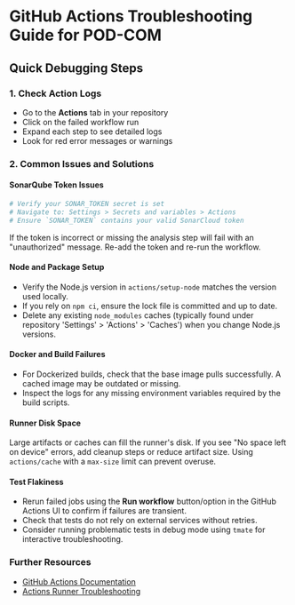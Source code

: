 # GitHub Actions Troubleshooting Guide for POD-COM

## Quick Debugging Steps

### 1. Check Action Logs
- Go to the **Actions** tab in your repository
- Click on the failed workflow run
- Expand each step to see detailed logs
- Look for red error messages or warnings

### 2. Common Issues and Solutions

#### SonarQube Token Issues
```bash
# Verify your SONAR_TOKEN secret is set
# Navigate to: Settings > Secrets and variables > Actions
# Ensure `SONAR_TOKEN` contains your valid SonarCloud token
```
If the token is incorrect or missing the analysis step will fail with an "unauthorized" message. Re-add the token and re-run the workflow.

#### Node and Package Setup
- Verify the Node.js version in `actions/setup-node` matches the version used locally.
- If you rely on `npm ci`, ensure the lock file is committed and up to date.
- Delete any existing `node_modules` caches (typically found under repository 'Settings' > 'Actions' > 'Caches') when you change Node.js versions.

#### Docker and Build Failures
- For Dockerized builds, check that the base image pulls successfully. A cached image may be outdated or missing.
- Inspect the logs for any missing environment variables required by the build scripts.

#### Runner Disk Space
Large artifacts or caches can fill the runner's disk. If you see "No space left on device" errors, add cleanup steps or reduce artifact size. Using `actions/cache` with a `max-size` limit can prevent overuse.

#### Test Flakiness
- Rerun failed jobs using the **Run workflow** button/option in the GitHub Actions UI to confirm if failures are transient.
- Check that tests do not rely on external services without retries.
- Consider running problematic tests in debug mode using `tmate` for interactive troubleshooting.

### Further Resources
- [GitHub Actions Documentation](https://docs.github.com/actions)
- [Actions Runner Troubleshooting](https://github.com/actions/runner/blob/main/docs/adrs/0257-troubleshooting.md)
